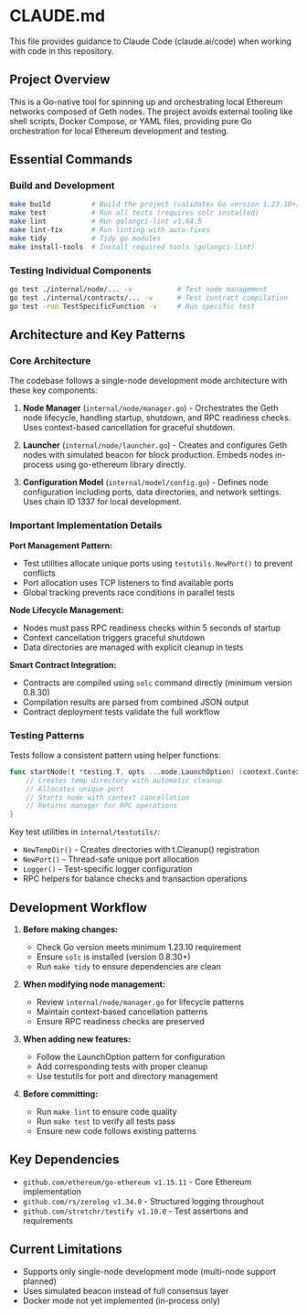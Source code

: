 # CLAUDE.md

This file provides guidance to Claude Code (claude.ai/code) when working with code in this repository.

## Project Overview

This is a Go-native tool for spinning up and orchestrating local Ethereum networks composed of Geth nodes. The project avoids external tooling like shell scripts, Docker Compose, or YAML files, providing pure Go orchestration for local Ethereum development and testing.

## Essential Commands

### Build and Development
```bash
make build          # Build the project (validates Go version 1.23.10+)
make test           # Run all tests (requires solc installed)
make lint           # Run golangci-lint v1.64.5
make lint-fix       # Run linting with auto-fixes
make tidy           # Tidy go modules
make install-tools  # Install required tools (golangci-lint)
```

### Testing Individual Components
```bash
go test ./internal/node/... -v           # Test node management
go test ./internal/contracts/... -v      # Test contract compilation
go test -run TestSpecificFunction -v     # Run specific test
```

## Architecture and Key Patterns

### Core Architecture
The codebase follows a single-node development mode architecture with these key components:

1. **Node Manager** (`internal/node/manager.go`) - Orchestrates the Geth node lifecycle, handling startup, shutdown, and RPC readiness checks. Uses context-based cancellation for graceful shutdown.

2. **Launcher** (`internal/node/launcher.go`) - Creates and configures Geth nodes with simulated beacon for block production. Embeds nodes in-process using go-ethereum library directly.

3. **Configuration Model** (`internal/model/config.go`) - Defines node configuration including ports, data directories, and network settings. Uses chain ID 1337 for local development.

### Important Implementation Details

**Port Management Pattern:**
- Test utilities allocate unique ports using `testutils.NewPort()` to prevent conflicts
- Port allocation uses TCP listeners to find available ports
- Global tracking prevents race conditions in parallel tests

**Node Lifecycle Management:**
- Nodes must pass RPC readiness checks within 5 seconds of startup
- Context cancellation triggers graceful shutdown
- Data directories are managed with explicit cleanup in tests

**Smart Contract Integration:**
- Contracts are compiled using `solc` command directly (minimum version 0.8.30)
- Compilation results are parsed from combined JSON output
- Contract deployment tests validate the full workflow

### Testing Patterns

Tests follow a consistent pattern using helper functions:
```go
func startNode(t *testing.T, opts ...node.LaunchOption) (context.Context, context.CancelFunc, *node.Manager) {
    // Creates temp directory with automatic cleanup
    // Allocates unique port
    // Starts node with context cancellation
    // Returns manager for RPC operations
}
```

Key test utilities in `internal/testutils/`:
- `NewTempDir()` - Creates directories with t.Cleanup() registration
- `NewPort()` - Thread-safe unique port allocation
- `Logger()` - Test-specific logger configuration
- RPC helpers for balance checks and transaction operations

## Development Workflow

1. **Before making changes:**
   - Check Go version meets minimum 1.23.10 requirement
   - Ensure `solc` is installed (version 0.8.30+)
   - Run `make tidy` to ensure dependencies are clean

2. **When modifying node management:**
   - Review `internal/node/manager.go` for lifecycle patterns
   - Maintain context-based cancellation patterns
   - Ensure RPC readiness checks are preserved

3. **When adding new features:**
   - Follow the LaunchOption pattern for configuration
   - Add corresponding tests with proper cleanup
   - Use testutils for port and directory management

4. **Before committing:**
   - Run `make lint` to ensure code quality
   - Run `make test` to verify all tests pass
   - Ensure new code follows existing patterns

## Key Dependencies

- `github.com/ethereum/go-ethereum v1.15.11` - Core Ethereum implementation
- `github.com/rs/zerolog v1.34.0` - Structured logging throughout
- `github.com/stretchr/testify v1.10.0` - Test assertions and requirements

## Current Limitations

- Supports only single-node development mode (multi-node support planned)
- Uses simulated beacon instead of full consensus layer
- Docker mode not yet implemented (in-process only)